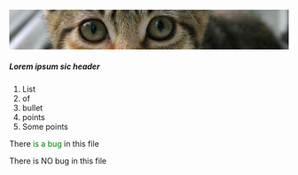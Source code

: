  ![banner](img/kitten.jpg)

 ##### Lorem ipsum sic header

1. List
2. of
3. bullet
4. points
5. Some points


<p> There <span style="color:green">is a bug</span> in this file</p>
<p> There is NO bug in this file</p>

